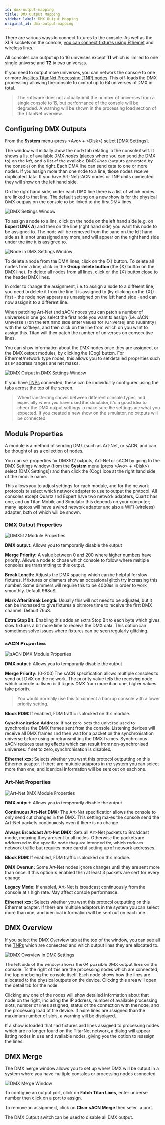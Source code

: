 ```yaml
---
id: dmx-output-mapping
title: DMX Output Mapping
sidebar_label: DMX Output Mapping
original_id: dmx-output-mapping
---
```


There are various ways to connect fixtures to the console. As well as
the XLR sockets on the console, [you can connect fixtures using Ethernet](../networking/controlling-fixtures-over-a-network.md)
and wireless links.

All consoles can output up to 16 universes except **T1** which is limited to
one single universe and **T2** to two universes.

If you need to output more universes, you can network the console to one
or more [Avolites TitanNet Processing (TNP) nodes](../titan-net.md). This off-loads the DMX
processing, allowing the console to control up to 64 universes of DMX in
total.

> The software does not actually limit the number of universes from a
single console to 16, but performance of the console will be
degraded. A warning will be shown in the processing load section of
the TitanNet overview.

Configuring DMX Outputs
-----------------------

From the **System** menu (press \<Avo\> + \<Disk\>) select \[DMX Settings\].

The window will initially show the node tab relating to the console
itself. It shows a list of available DMX *nodes* (places where you can
send the DMX to) on the left, and a list of the available DMX *lines*
(outputs generated by the console) on the right. Each DMX line can send
data to one or more nodes. If you assign more than one node to a line,
those nodes receive duplicated data. If you have Art-Net/sACN nodes or
TNP units connected they will show on the left hand side.

On the right hand side, under each DMX line there is a list of which
nodes are linked to that line. The default setting on a new show is for
the physical DMX outputs on the console to be linked to the first DMX
lines.

![DMX Settings Window](/docs/images/DMX-Settings-Window.png)

To assign a node to a line, click on the node on the left hand side (e.g.
on **Expert DMX A**) and then on the line (right hand side) you want this 
node to be assigned to. The node will be removed from the pane on the left hand side as it is 
not unassigned any more, and will appear on the right hand side under 
the line it is assigned to.

![Node in DMX Settings Window](/docs/images/Node-in-DMX-Settings-Window.png)

To delete a node from the DMX lines, click on the \{X\} button. To delete
all nodes from a line, click on the **Group delete button** (the \{X\} button 
on the DMX line). To delete all nodes from all lines, click on the \{X\} 
button close to the header DMX lines.

In order to change the assignment, i.e. to assign a node to a different line,
you need to delete it from the line it is assigned to (by clicking on the \{X\})
first - the node now appears as unassigned on the left hand side - and can now
assign it to a different line.

When patching Art-Net and sACN nodes you can patch a number of universes
in one go: select the first node you want to assign (i.e. sACN: Universe 1) on the left 
hand side enter values for \[Universe\] and \[Quantity\] with the softkeys, and then
click on the line from which on you want to assign this. Titan will then patch 
the number of universes on consecutive lines.

You can show information about the DMX nodes once they are assigned, or the DMX output
modules, by clicking the \{Cog\} button. For Ethernet/network type nodes, this allows you
to set detailed properties such as IP address ranges and net masks.

![DMX Output in DMX Settings Window](/docs/images/DMX-Output-in-DMX-Settings-Window.png)

If you have [TNPs](../titan-net.md) connected, these can be individually configured using
the tabs across the top of the screen.

 > When transferring shows between different console types, and especially when you have used the simulator, it's a good idea to check the DMX output settings to make sure the settings are what you expected. If you created a new show on the simulator, no outputs will be connected.


Module Properties
-----------------

A module is a method of sending DMX (such as Art-Net, or sACN) and can be
thought of as a collection of nodes.

You can set properties for DMX512 outputs, Art-Net or sACN by going to the DMX Settings
window (from the **System** menu (press \<Avo\> + \<Disk\>) select \[DMX Settings\]) and then
click the \{Cog\} icon at the right hand side of the module name.

This allows you to adjust settings for each module, and for the network
protocols to select which network adapter to use to output the protocol. 
All consoles except Quartz and Expert have two network adapters, Quartz 
has one, and on Titan Mobile and Simulator this depends on your computer; 
many laptops will have a wired network adapter and also a WiFi (wireless) 
adapter, both of which will be shown.

### DMX Output Properties

![DMX512 Module Properties](/docs/images/Dmx-Module-Properties.png)

**DMX output:** Allows you to temporarily disable the output

**Merge Priority:** A value between 0 and 200 where higher numbers have 
priority. Allows a node to chose which console to follow where multiple 
consoles are transmitting to this output.

**Break Length:** Adjusts the DMX spacing which can be helpful for slow
fixtures. If fixtures or dimmers show an occasional glitch 
try increasing this number. Some dimmers will require this to be 4000us in order to 
work smoothly. Default 968uS.

**Mark After Break Length:** Usually this will not need to be adjusted, but
it can be increased to give fixtures a bit more time to receive the first
DMX channel. Default 76uS.

**Extra Stop Bit:** Enabling this adds an extra Stop Bit to each byte which
gives slow fixtures a bit more time to receive the DMX data. 
This option can sometimes solve issues where fixtures can be seen regularly glitching.

### sACN Properties

![sACN DMX Module Properties](/docs/images/sACN-DMX-Module-Properties.png)

**DMX output:** Allows you to temporarily disable the output

**Merge Priority:** (0-200) The sACN specification allows multiple
consoles to send out DMX on the network. The priority value tells the
receiving node which console to listen to if it gets DMX from more than
one, higher values take priority. 

> You would normally use this to connect
a backup console with a lower priority setting.

**Block RDM:** If enabled, RDM traffic is blocked on this module.

**Synchronization Address:** If not zero, sets the universe used to
synchronise the DMX frames sent from the console. Listening devices will
receive all DMX frames and then wait for a packet on the synchronisation
universe before using or retransmitting the DMX frames. Synchronous sACN
reduces tearing effects which can result from non-synchronised
universes. If set to zero, synchronisation is disabled.

**Ethernet xxx:** Selects whether you want this protocol outputting on
this Ethernet adapter. If there are multiple adaptors in the system you
can select more than one, and identical information will be sent out on
each one.

### Art-Net Properties

![Art-Net DMX Module Properties](/docs/images/ArtNet-DMX-Module-Properties.png)

**DMX output:** Allows you to temporarily disable the output

**Continuous Art-Net DMX:** The Art-Net specification allows the console
to only send out changes in the DMX. This setting makes the console send
the Art-Net packets continuously even if there is no change.

**Always Broadcast Art-Net DMX:** Sets all Art-Net packets to Broadcast
mode, meaning they are sent to all nodes. Otherwise the packets are
addressed to the specific node they are intended for, which reduces
network traffic but requires more careful setting up of network
addresses.

**Block RDM:** If enabled, RDM traffic is blocked on this module.

**DMX Overrun:** Some Art-Net nodes ignore changes until they are sent
more than once. If this option is enabled then at least 3 packets are
sent for every change

**Legacy Mode:** If enabled, Art-Net is broadcast continuously from the
console at a high rate. May affect console performance.

**Ethernet xxx:** Selects whether you want this protocol outputting on
this Ethernet adapter. If there are multiple adaptors in the system you
can select more than one, and identical information will be sent out on
each one.

DMX Overview
------------

If you select the DMX Overview tab at the top of the window, you can see
all the [TNPs](../titan-net.md) which are connected and which output lines they are
allocated to.

![DMX Overview in DMX Settings](/docs/images/DMX-Overview-in-DMX-Settings.png)

The left side of the window shows the 64 possible DMX output lines on
the console. To the right of this are the processing nodes which are
connected, the top one being the console itself. Each node shows how the
lines are allocated to the physical outputs on the device. Clicking this
area will open the detail tab for the node.

Clicking any one of the nodes will show detailed information about that
node on the right, including the IP address, number of available
processing slots, number of lines assigned, status of the connection
with the node, and the processing load of the device. If more lines are
assigned than the maximum number of slots, a warning will be displayed.

If a show is loaded that had fixtures and lines assigned to processing
nodes which are no longer found on the TitanNet network, a dialog will
appear listing nodes in use and available nodes, giving you the option
to reassign the lines.

DMX Merge
---------

The DMX merge window allows you to set up where DMX will be output in a
system where you have multiple consoles or processing nodes connected.

![DMX Merge Window](/docs/images/DMX-Merge-Window.png)

To configure an output port, click on **Patch Titan Lines**, enter universe
number then click on a port to assign.

To remove an assignment, click on **Clear sACN Merge** then select a port.

The DMX Output switch can be used to disable all DMX output.
